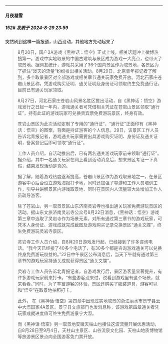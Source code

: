 ﻿
*****

####  月夜凝雪  
##### 152#       发表于 2024-8-29 23:59

突然刷到这样一篇报道，山西没动，其他地方先动起来了

 <blockquote>8月20日，国产3A游戏《黑神话：悟空》正式上线，相关话题冲上微博热搜第一。游戏中实地取景的中国古建筑与景区成为游戏一大亮点，也带火了取景地。据网友统计，游戏共采用了36个国内景区作为取景地，各景区为了抓住“泼天的流量”纷纷推出相关活动。8月29日，北京青年报记者了解到，多个取景景区对全部游戏或相关章节通关玩家免费开放。河北石家庄苍岩山景区称，凭游戏购买证明、通关证明及身份证可领取终生免费通行证，目前已有通关玩家领取。

8月27日，河北石家庄苍岩山风景名胜区推出活动，自《黑神话：悟空》游戏发行之日起一年内，游戏通关者可凭借相关凭证在苍岩山景区领取“通行证”，持有此证的游戏玩家可兑换贵宾票免费游玩景区，终身有效。

苍岩山景区为此次活动定制了专用的“通行证”，“通行证”正面印有《黑神话：悟空》的图案，背面是持证游客的个人信息。29日，该景区工作人员告诉北青报记者，游戏通关玩家需要出具游戏购买证明、身份证及通关证明，备案登记后即可领取“通行证”。

工作人员介绍，自活动推出后，已有两名通关游戏玩家前来领取“通行证”。据介绍，其中一名通关玩家在网上看到活动消息后，想来景区考证一下真假，结果发现活动是真的。

据了解，随着游戏热度逐渐提高，苍岩山景区作为游戏取景地之一，在景区游客中心后台设立游戏海报打卡地，同时还加强了导游和工作人员培训工作，引导并讲解景区内游戏取景地，同时在景区内人流量较大处增加工作人员疏导游客。

除了苍岩山，另一取景景区山东济南灵岩寺也推出通关玩家免费游玩景区的活动。据山东文旅济南灵岩寺公众号8月22日消息，《黑神话：悟空》游戏第三章中选取了灵岩寺作为场景元素，对所有通过第三章节的游戏玩家，可凭本人身份证、游戏成就完成截图及游戏购买记录兑换景区“通关文牒”，终生免费游玩灵岩寺景区。

灵岩寺工作人员介绍，自8月20日游戏发行起，已经接到了许多咨询电话。“我今天已经接了40多个电话了，有30多个都是咨询游戏通关可以兑换终身免费游玩权益的。”22日中午景区公布消息后，当天下午就有通过第三章节的游戏玩家持通关成就获得景区“通关文牒”。

灵岩寺工作人员告诉北青报记者，自游戏发行后，景区游客量显著提升，有许多游戏玩家前来打卡。“有些游客没来过，说看到游戏里有这个场景，就来看看。”同时，为了丰富游客的体验，景区还购买了服装道具，游客可以和“悟空”在取景地拍照打卡。

此外， 在《黑神话·悟空》第四章中出现过实地取景的浙江丽水市景宁县云中大漈国家4A景区。景宁县文旅部门也发消息称，该游戏第四章通关者凭玩家成就进度值可终生免费游景宁大漈。

而《黑神话·悟空》另一取景地安徽天柱山也接住这波流量开展优惠活动，自8月28日至9月4日，天柱山主景区、山谷流泉文化园、天柱山地质博物馆等旅游景区景点向全国游客免门票开放。</blockquote>

